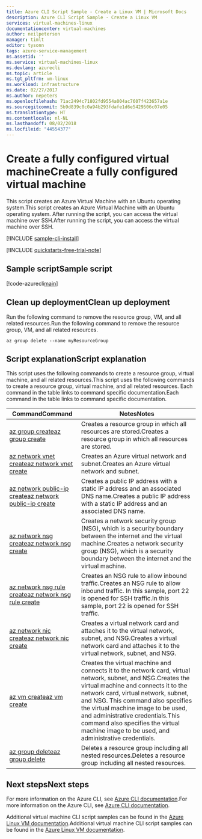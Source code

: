 ```yaml
---
title: Azure CLI Script Sample - Create a Linux VM | Microsoft Docs
description: Azure CLI Script Sample - Create a Linux VM
services: virtual-machines-linux
documentationcenter: virtual-machines
author: neilpeterson
manager: timlt
editor: tysonn
tags: azure-service-management
ms.assetid: ''
ms.service: virtual-machines-linux
ms.devlang: azurecli
ms.topic: article
ms.tgt_pltfrm: vm-linux
ms.workload: infrastructure
ms.date: 02/27/2017
ms.author: nepeters
ms.openlocfilehash: 71ac2494c71802fd9554a004ac7607f423657a1e
ms.sourcegitcommit: 5b9d839c0c0a94b293fdafe1d6e5429506c07e05
ms.translationtype: HT
ms.contentlocale: nl-NL
ms.lasthandoff: 08/02/2018
ms.locfileid: "44554377"
---
```

# <a name="create-a-fully-configured-virtual-machine"></a><span data-ttu-id="14437-103">Create a fully configured virtual machine</span><span class="sxs-lookup"><span data-stu-id="14437-103">Create a fully configured virtual machine</span></span>

<span data-ttu-id="14437-104">This script creates an Azure Virtual Machine with an Ubuntu operating system.</span><span class="sxs-lookup"><span data-stu-id="14437-104">This script creates an Azure Virtual Machine with an Ubuntu operating system.</span></span> <span data-ttu-id="14437-105">After running the script, you can access the virtual machine over SSH.</span><span class="sxs-lookup"><span data-stu-id="14437-105">After running the script, you can access the virtual machine over SSH.</span></span>

[!INCLUDE [sample-cli-install](../../../includes/sample-cli-install.md)]

[!INCLUDE [quickstarts-free-trial-note](../../../includes/quickstarts-free-trial-note.md)]

## <a name="sample-script"></a><span data-ttu-id="14437-106">Sample script</span><span class="sxs-lookup"><span data-stu-id="14437-106">Sample script</span></span>

[!code-azurecli[main](../../../cli_scripts/virtual-machine/create-vm-detailed/create-vm-detailed.sh "Quick Create VM")]

## <a name="clean-up-deployment"></a><span data-ttu-id="14437-107">Clean up deployment</span><span class="sxs-lookup"><span data-stu-id="14437-107">Clean up deployment</span></span> 

<span data-ttu-id="14437-108">Run the following command to remove the resource group, VM, and all related resources.</span><span class="sxs-lookup"><span data-stu-id="14437-108">Run the following command to remove the resource group, VM, and all related resources.</span></span>

```azurecli
az group delete --name myResourceGroup
```

## <a name="script-explanation"></a><span data-ttu-id="14437-109">Script explanation</span><span class="sxs-lookup"><span data-stu-id="14437-109">Script explanation</span></span>

<span data-ttu-id="14437-110">This script uses the following commands to create a resource group, virtual machine, and all related resources.</span><span class="sxs-lookup"><span data-stu-id="14437-110">This script uses the following commands to create a resource group, virtual machine, and all related resources.</span></span> <span data-ttu-id="14437-111">Each command in the table links to command specific documentation.</span><span class="sxs-lookup"><span data-stu-id="14437-111">Each command in the table links to command specific documentation.</span></span>

| <span data-ttu-id="14437-112">Command</span><span class="sxs-lookup"><span data-stu-id="14437-112">Command</span></span> | <span data-ttu-id="14437-113">Notes</span><span class="sxs-lookup"><span data-stu-id="14437-113">Notes</span></span> |
|---|---|
| [<span data-ttu-id="14437-114">az group create</span><span class="sxs-lookup"><span data-stu-id="14437-114">az group create</span></span>](https://docs.microsoft.com/cli/azure/group#create) | <span data-ttu-id="14437-115">Creates a resource group in which all resources are stored.</span><span class="sxs-lookup"><span data-stu-id="14437-115">Creates a resource group in which all resources are stored.</span></span> |
| [<span data-ttu-id="14437-116">az network vnet create</span><span class="sxs-lookup"><span data-stu-id="14437-116">az network vnet create</span></span>](https://docs.microsoft.com/cli/azure/network/vnet#create) | <span data-ttu-id="14437-117">Creates an Azure virtual network and subnet.</span><span class="sxs-lookup"><span data-stu-id="14437-117">Creates an Azure virtual network and subnet.</span></span> |
| [<span data-ttu-id="14437-118">az network public-ip create</span><span class="sxs-lookup"><span data-stu-id="14437-118">az network public-ip create</span></span>](https://docs.microsoft.com/cli/azure/network/public-ip#create) | <span data-ttu-id="14437-119">Creates a public IP address with a static IP address and an associated DNS name.</span><span class="sxs-lookup"><span data-stu-id="14437-119">Creates a public IP address with a static IP address and an associated DNS name.</span></span> |
| [<span data-ttu-id="14437-120">az network nsg create</span><span class="sxs-lookup"><span data-stu-id="14437-120">az network nsg create</span></span>](https://docs.microsoft.com/cli/azure/network/nsg#create) | <span data-ttu-id="14437-121">Creates a network security group (NSG), which is a security boundary between the internet and the virtual machine.</span><span class="sxs-lookup"><span data-stu-id="14437-121">Creates a network security group (NSG), which is a security boundary between the internet and the virtual machine.</span></span> |
| [<span data-ttu-id="14437-122">az network nsg rule create</span><span class="sxs-lookup"><span data-stu-id="14437-122">az network nsg rule create</span></span>](https://docs.microsoft.com/cli/azure/network/nsg/rule#create) | <span data-ttu-id="14437-123">Creates an NSG rule to allow inbound traffic.</span><span class="sxs-lookup"><span data-stu-id="14437-123">Creates an NSG rule to allow inbound traffic.</span></span> <span data-ttu-id="14437-124">In this sample, port 22 is opened for SSH traffic.</span><span class="sxs-lookup"><span data-stu-id="14437-124">In this sample, port 22 is opened for SSH traffic.</span></span> |
| [<span data-ttu-id="14437-125">az network nic create</span><span class="sxs-lookup"><span data-stu-id="14437-125">az network nic create</span></span>](https://docs.microsoft.com/cli/azure/network/nic#create) | <span data-ttu-id="14437-126">Creates a virtual network card and attaches it to the virtual network, subnet, and NSG.</span><span class="sxs-lookup"><span data-stu-id="14437-126">Creates a virtual network card and attaches it to the virtual network, subnet, and NSG.</span></span> |
| [<span data-ttu-id="14437-127">az vm create</span><span class="sxs-lookup"><span data-stu-id="14437-127">az vm create</span></span>](https://docs.microsoft.com/cli/azure/vm#create) | <span data-ttu-id="14437-128">Creates the virtual machine and connects it to the network card, virtual network, subnet, and NSG.</span><span class="sxs-lookup"><span data-stu-id="14437-128">Creates the virtual machine and connects it to the network card, virtual network, subnet, and NSG.</span></span> <span data-ttu-id="14437-129">This command also specifies the virtual machine image to be used, and administrative credentials.</span><span class="sxs-lookup"><span data-stu-id="14437-129">This command also specifies the virtual machine image to be used, and administrative credentials.</span></span>  |
| [<span data-ttu-id="14437-130">az group delete</span><span class="sxs-lookup"><span data-stu-id="14437-130">az group delete</span></span>](https://docs.microsoft.com/cli/azure/vm/extension#set) | <span data-ttu-id="14437-131">Deletes a resource group including all nested resources.</span><span class="sxs-lookup"><span data-stu-id="14437-131">Deletes a resource group including all nested resources.</span></span> |

## <a name="next-steps"></a><span data-ttu-id="14437-132">Next steps</span><span class="sxs-lookup"><span data-stu-id="14437-132">Next steps</span></span>

<span data-ttu-id="14437-133">For more information on the Azure CLI, see [Azure CLI documentation](https://docs.microsoft.com/cli/azure/overview).</span><span class="sxs-lookup"><span data-stu-id="14437-133">For more information on the Azure CLI, see [Azure CLI documentation](https://docs.microsoft.com/cli/azure/overview).</span></span>

<span data-ttu-id="14437-134">Additional virtual machine CLI script samples can be found in the [Azure Linux VM documentation](../linux/cli-samples.md?toc=%2fazure%2fvirtual-machines%2flinux%2ftoc.json).</span><span class="sxs-lookup"><span data-stu-id="14437-134">Additional virtual machine CLI script samples can be found in the [Azure Linux VM documentation](../linux/cli-samples.md?toc=%2fazure%2fvirtual-machines%2flinux%2ftoc.json).</span></span>
